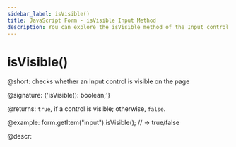```yaml
---
sidebar_label: isVisible()
title: JavaScript Form - isVisible Input Method 
description: You can explore the isVisible method of the Input control of Form in the documentation of the DHTMLX JavaScript UI library. Browse developer guides and API reference, try out code examples and live demos, and download a free 30-day evaluation version of DHTMLX Suite.
---
```


# isVisible()

@short: checks whether an Input control is visible on the page

@signature: {'isVisible(): boolean;'}

@returns:
`true`, if a control is visible; otherwise, `false`.

@example:
form.getItem("input").isVisible(); 
// -> true/false

@descr:
